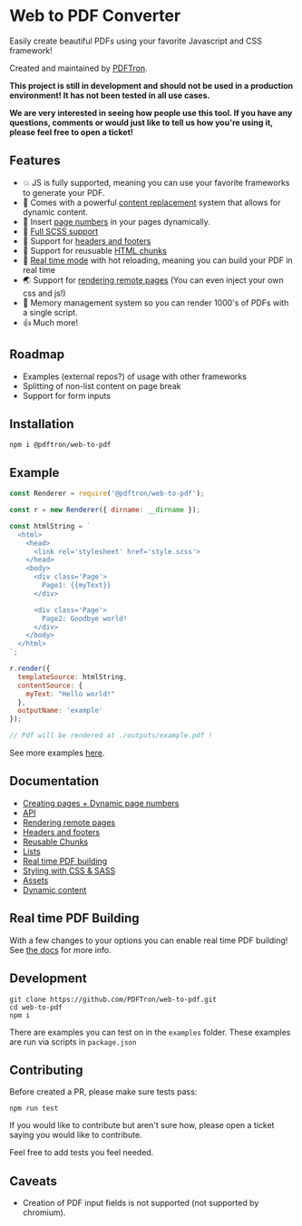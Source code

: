 # Web to PDF Converter
Easily create beautiful PDFs using your favorite Javascript and CSS framework!

Created and maintained by [PDFTron](https://pdftron.com).

**This project is still in development and should not be used in a production environment! It has not been tested in all use cases.** 

**We are very interested in seeing how people use this tool. If you have any questions, comments or would just like to tell us how you're using it, please feel free to open a ticket!**

## Features
- 💥 JS is fully supported, meaning you can use your favorite frameworks to generate your PDF.
- 🔄 Comes with a powerful [content replacement](https://github.com/PDFTron/web-to-pdf/tree/master/documentation/content.md) system that allows for dynamic content.
- 🔢 Insert [page numbers](https://github.com/PDFTron/web-to-pdf/tree/master/documentation/creating-pages.md#page-numbers) in your pages dynamically.
- 💃 [Full SCSS support](https://github.com/PDFTron/web-to-pdf/tree/master/documentation/api.md#styles)
- 👸 Support for [headers and footers](https://github.com/PDFTron/web-to-pdf/tree/master/documentation/headers-footers.md)
- 🔗 Support for reusuable [HTML chunks](https://github.com/PDFTron/web-to-pdf/tree/master/documentation/chunks.md)
- 🎥 [Real time mode](https://github.com/PDFTron/web-to-pdf/tree/master/documentation/real-time.md) with hot reloading, meaning you can build your PDF in real time
- 🌏 Support for [rendering remote pages](https://github.com/PDFTron/web-to-pdf/tree/master/documentation/remote-api.md) (You can even inject your own css and js!)
- 🚦 Memory management system so you can render 1000's of PDFs with a single script.
- 👍 Much more!

## Roadmap
- Examples (external repos?) of usage with other frameworks 
- Splitting of non-list content on page break
- Support for form inputs

## Installation
```
npm i @pdftron/web-to-pdf
```

## Example
```js
const Renderer = require('@pdftron/web-to-pdf');

const r = new Renderer({ dirname: __dirname });

const htmlString = `
  <html>
    <head>
      <link rel='stylesheet' href='style.scss'>
    </head>
    <body>
      <div class='Page'>
        Page1: {{myText}}
      </div>

      <div class='Page'>
        Page2: Goodbye world!
      </div>
    </body>
  </html>
`;

r.render({
  templateSource: htmlString,
  contentSource: {
    myText: "Hello world!"
  },
  outputName: 'example'
});

// Pdf will be rendered at ./outputs/example.pdf !
```

See more examples [here](examples/).

## Documentation
- [Creating pages + Dynamic page numbers](https://github.com/PDFTron/web-to-pdf/blob/master/documentation/creating-pages.md)
- [API](https://github.com/PDFTron/web-to-pdf/blob/master/documentation/api.md)
- [Rendering remote pages](https://github.com/PDFTron/web-to-pdf/blob/master/documentation/remote-api.md)
- [Headers and footers](https://github.com/PDFTron/web-to-pdf/blob/master/documentation/headers-footers.md)
- [Reusable Chunks](https://github.com/PDFTron/web-to-pdf/blob/master/documentation/chunks.md)
- [Lists](https://github.com/PDFTron/web-to-pdf/blob/master/documentation/lists.md)
- [Real time PDF building](https://github.com/PDFTron/web-to-pdf/blob/master/documentation/real-time.md)
- [Styling with CSS & SASS](https://github.com/PDFTron/web-to-pdf/blob/master/documentation/api.md#styles)
- [Assets](https://github.com/PDFTron/web-to-pdf/blob/master/documentation/assets.md)
- [Dynamic content](https://github.com/PDFTron/web-to-pdf/blob/master/documentation/content.md)

## Real time PDF Building
With a few changes to your options you can enable real time PDF building!
See [the docs](https://github.com/PDFTron/web-to-pdf/blob/master/documentation/real-time.md) for more info.

## Development
```
git clone https://github.com/PDFTron/web-to-pdf.git
cd web-to-pdf
npm i
```

There are examples you can test on in the `examples` folder. These examples are run via scripts in `package.json`

## Contributing
Before created a PR, please make sure tests pass:

`npm run test`

If you would like to contribute but aren't sure how, please open a ticket saying you would like to contribute.

Feel free to add tests you feel needed.

## Caveats
- Creation of PDF input fields is not supported (not supported by chromium).
